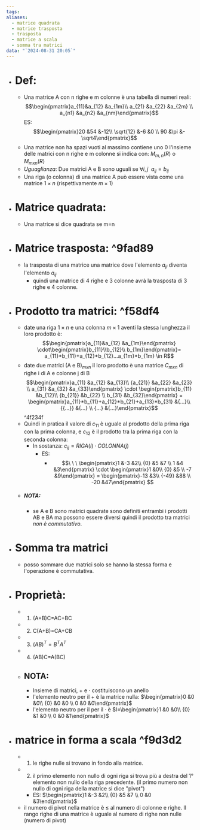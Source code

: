 ```yaml
---
tags: 
aliases:
  - matrice quadrata
  - matrice trasposta
  - trasposta
  - matrice a scala
  - somma tra matrici
data: "`2024-08-31 20:05`"
---
```

- # Def:
	- Una matrice A con n righe e m colonne è una tabella di numeri reali:$$\begin{pmatrix}a_{11}&a_{12} &a_{1m}\\ a_{21} &a_{22} &a_{2m} \\ a_{n1} &a_{n2} &a_{nm}\end{pmatrix}$$ES:$$\begin{pmatrix}20 &54 &-12\\ \sqrt{12} &-6 &0 \\ 90 &\pi &-\sqrt4\end{pmatrix}$$
	- Una matrice non ha spazi vuoti al massimo contiene uno 0  l'insieme delle matrici  con n righe e m colonne si indica con:  $M_{m,n}(R)$ o $M_{mxn}(R)$  
	- _Uguaglianza_: Due matrici A e B sono uguali se $\forall i,j \ \  a_{ij}=b_{ij}$ 
	- Una riga (o colonna) di una matrice A può essere vista come una matrice $1\times n$ (rispettivamente $m\times1$) 
- # Matrice quadrata:
	- Una matrice si dice quadrata se m=n 
- # Matrice trasposta: ^9fad89
	- la trasposta di una matrice una matrice dove l'elemento $a_{ji}$ diventa l'elemento $a_{ij}$
		- quindi una matrice di 4 righe e 3 colonne avrà la trasposta di 3 righe e 4 colonne.
- # Prodotto tra matrici: ^f58df4
	- date una riga $1\times n$ e una colonna $m\times1$ aventi la stessa lunghezza il loro prodotto è: $$\begin{pmatrix}a_{11}&a_{12} &a_{1m}\end{pmatrix}   \cdot\begin{pmatrix}b_{11}\\b_{12}\\ b_{1m}\end{pmatrix}= a_{11}*b_{11}+a_{12}*b_{12}...a_{1m}*b_{1m} \in R$$
	- date due matrici (A e B)$_{mxn}$  il loro prodotto è una matrice $C_{mxn}$ di righe i di A e colonne j di B  $$\begin{pmatrix}a_{11} &a_{12} &a_{13}\\ {a_{21}} &a_{22} &a_{23} \\ a_{31} &a_{32} &a_{33}\end{pmatrix} \cdot \begin{pmatrix}b_{11} &b_{12}\\ {b_{21}} &b_{22} \\ b_{31} &b_{32}\end{pmatrix} = \begin{pmatrix}a_{11}*b_{11}+a_{12}*b_{21}+a_{13}*b_{31} &{...}\\ {{...}} &{...} \\ {...} &{...}\end{pmatrix}$$^4f234f
	- Quindi in pratica il valore di $c_{11}$ è uguale al prodotto della prima riga con la prima colonna, e $c_{12}$ è il prodotto tra la prima riga con la seconda colonna:
		- In sostanza: $c_{ij}=RIGA(i)\cdot COLONNA(j)$   
			- ES:
				- $$\ \ \ \begin{pmatrix}1 &-3 &2\\ {0} &5 &7 \\ 1 &4 &3\end{pmatrix} \cdot \begin{pmatrix}1 &0\\ {0} &5 \\ -7 &9\end{pmatrix} = \begin{pmatrix}-13 &3\\ {-49} &88 \\ -20 &47\end{pmatrix} $$
	- ##### NOTA:
		- se A e B sono matrici quadrate sono definiti entrambi i prodotti AB e BA ma possono essere diversi quindi il prodotto tra matrici _non è commutativo_.
- # Somma tra matrici
	- posso sommare due matrici solo se hanno la stessa forma e l'operazione è commutativa.
- # Proprietà: 
	- 1) (A+B)C=AC+BC 
	- 2) C(A+B)=CA+CB
	- 3) $(AB)^{T}=B^TA^T$ 
	- 4) (AB)C=A(BC)
	- ## NOTA: 
		- Insieme di matrici, + e $\cdot$ costituiscono un anello
		- l'elemento neutro per il + è la matrice nulla: $\begin{pmatrix}0 &0 &0\\ {0} &0 &0 \\ 0 &0 &0\end{pmatrix}$
		- l'elemento neutro per il per il $\cdot$ è $I=\begin{pmatrix}1 &0 &0\\ {0} &1 &0 \\ 0 &0 &1\end{pmatrix}$
- # matrice in forma a scala ^f9d3d2
	- 1) le righe nulle si trovano in fondo alla matrice.
	- 2) il primo elemento non nullo di ogni riga si trova più a destra del 1° elemento non nullo della riga precedente. (il primo numero non nullo di ogni riga della matrice si dice "pivot")
		- ES: $\begin{pmatrix}1 &-3 &2\\ {0} &5 &7 \\ 0 &0 &3\end{pmatrix}$ 
	- il numero di pivot nella matrice è $\leq$ al numero di colonne e righe. Il rango righe di una matrice è uguale al numero di righe non nulle (numero di pivot)


